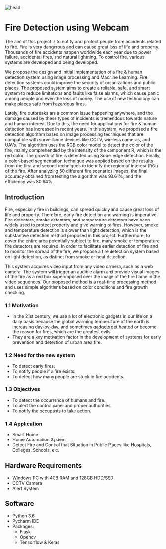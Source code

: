 ![head](https://media.licdn.com/dms/image/C5112AQFmcRLriAsYmg/article-cover_image-shrink_720_1280/0/1565072249072?e=2147483647&v=beta&t=R-WU4XXIhw-wlAOMQIc27OcIU-NNoxqy4o7MMJfSkT8)
# Fire Detection using Webcam

The aim of this project is to notify and protect people from accidents related to fire. Fire is very dangerous and can cause great loss of life and property. Thousands of fire accidents happen worldwide each year due to power failure, accidental fires, and natural lightning. To control fire, various systems are developed and being developed.

We propose the design and initial implementation of a fire & human detection system using image processing and Machine Learning. Fire detection systems could improve the security of organizations and public places. The proposed system aims to create a reliable, safe, and smart system to reduce limitations and faults like false alarms, which cause panic among people and even the loss of money. The use of new technology can make places safe from hazardous fires.

Lately, fire outbreaks are a common issue happening anywhere, and the damage caused by these types of incidents is tremendous towards nature and human interest. Due to this, the need for applications for fire & human detection has increased in recent years. In this system, we proposed a fire detection algorithm based on image processing techniques that are compatible with surveillance devices like CCTV, wireless cameras, and UAVs. The algorithm uses the RGB color model to detect the color of the fire, mainly comprehended by the intensity of the component R, which is the red color. The growth of fire is detected using Sobel edge detection. Finally, a color-based segmentation technique was applied based on the results from the first and second techniques to identify the region of interest (ROI) of the fire. After analyzing 50 different fire scenarios images, the final accuracy obtained from testing the algorithm was 93.61%, and the efficiency was 80.64%.

## Introduction

Fire, especially fire in buildings, can spread quickly and cause great loss of life and property. Therefore, early fire detection and warning is imperative. Fire detectors, smoke detectors, and temperature detectors have been widely used to protect property and give warning of fires. However, smoke and temperature detection is slower than light detection, which is the substantive detection method proposed in this project. Furthermore, to cover the entire area potentially subject to fire, many smoke or temperature fire detectors are required. In order to facilitate earlier detection of fire and to monitor the spread of the fire, we propose a fire detection system based on light detection, as distinct from smoke or heat detection.

This system acquires video input from any video camera, such as a web camera. The system will trigger an audible alarm and provide visual images of the fire as a red box superimposed over the image of the fire flame in the video sequences. Our proposed method is a real-time processing method and uses simple algorithms based on color conditions and fire growth checking.

### 1.1 Motivation

- In the 21st century, we use a lot of electronic gadgets in our life on a daily basis because the global warming temperature of the earth is increasing day-by-day, and sometimes gadgets get heated or become the reason for fires, which are the greatest evils.
- They are a key motivation factor in the development of systems for early prevention and detection of urban area fire.

### 1.2 Need for the new system

- To detect early fires.
- To notify people if a fire exists.
- To detect how many people are stuck in fire accidents.

### 1.3 Objectives

- To detect the occurrence of humans and fire.
- To alert the control panel and proper authorities.
- To notify the occupants to take action.

### 1.4 Application

- Smart Home
- Home Automation System
- Detect Fire and Control that Situation in Public Places like Hospitals, Colleges, Schools, etc.

## Hardware Requirements

- Windows PC with 4GB RAM and 128GB HDD/SSD
- CCTV Camera
- Alert System

## Software

- Python 3.6
- Pycharm IDE
- Packages:
  - Flask
  - Opencv
  - Tensorflow & Keras
